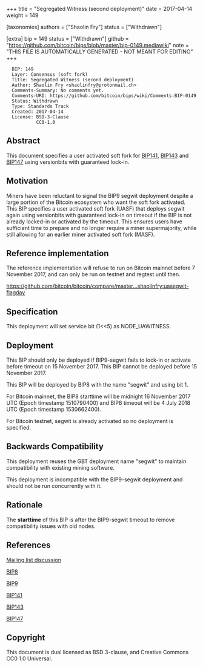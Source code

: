 
+++
title = "Segregated Witness (second deployment)"
date = 2017-04-14
weight = 149

[taxonomies]
authors = ["Shaolin Fry"]
status = ["Withdrawn"]

[extra]
bip = 149
status = ["Withdrawn"]
github = "https://github.com/bitcoin/bips/blob/master/bip-0149.mediawiki"
note = "THIS FILE IS AUTOMATICALLY GENERATED - NOT MEANT FOR EDITING"
+++

```
  BIP: 149
  Layer: Consensus (soft fork)
  Title: Segregated Witness (second deployment)
  Author: Shaolin Fry <shaolinfry@protonmail.ch>
  Comments-Summary: No comments yet.
  Comments-URI: https://github.com/bitcoin/bips/wiki/Comments:BIP-0149
  Status: Withdrawn
  Type: Standards Track
  Created: 2017-04-14
  License: BSD-3-Clause
           CC0-1.0
```

<h2>Abstract</h2>


This document specifies a user activated soft fork for <a href="/141" target="_blank">BIP141</a>, <a href="/143" target="_blank">BIP143</a> and <a href="/147" target="_blank">BIP147</a> using versionbits with guaranteed lock-in.

<h2>Motivation</h2>


Miners have been reluctant to signal the BIP9 segwit deployment despite a large portion of the Bitcoin ecosystem who want the soft fork activated. This BIP specifies a user activated soft fork (UASF) that deploys segwit again using versionbits with guaranteed lock-in on timeout if the BIP is not already locked-in or activated by the timeout. This ensures users have sufficient time to prepare and no longer require a miner supermajority, while still allowing for an earlier miner activated soft fork (MASF).

<h2>Reference implementation</h2>


The reference implementation will refuse to run on Bitcoin mainnet before 7 November 2017, and can only be run on testnet and regtest until then.

https://github.com/bitcoin/bitcoin/compare/master...shaolinfry:uasegwit-flagday

<h2>Specification</h2>


This deployment will set service bit (1<<5) as NODE_UAWITNESS.

<h2>Deployment</h2>


This BIP should only be deployed if BIP9-segwit fails to lock-in or activate before timeout on 15 November 2017. This BIP cannot be deployed before 15 November 2017.

This BIP will be deployed by BIP8 with the name "segwit" and using bit 1.

For Bitcoin mainnet, the BIP8 starttime will be midnight 16 November 2017 UTC (Epoch timestamp 1510790400) and BIP8 timeout will be 4 July 2018 UTC (Epoch timestamp 1530662400).

For Bitcoin testnet, segwit is already activated so no deployment is specified.

<h2>Backwards Compatibility</h2>


This deployment reuses the GBT deployment name "segwit" to maintain compatibility with existing mining software.

This deployment is incompatible with the BIP9-segwit deployment and should not be run concurrently with it.

<h2>Rationale</h2>


The **starttime** of this BIP is after the BIP9-segwit timeout to remove compatibility issues with old nodes.

<h2>References</h2>


<a href="https://lists.linuxfoundation.org/pipermail/bitcoin-dev/2017-April/014234.html" target="_blank">Mailing list discussion</a>

<a href="/8" target="_blank">BIP8</a>

<a href="/9" target="_blank">BIP9</a>

<a href="/141" target="_blank">BIP141</a>

<a href="/143" target="_blank">BIP143</a>

<a href="/147" target="_blank">BIP147</a>

<h2>Copyright</h2>


This document is dual licensed as BSD 3-clause, and Creative Commons CC0 1.0 Universal.
